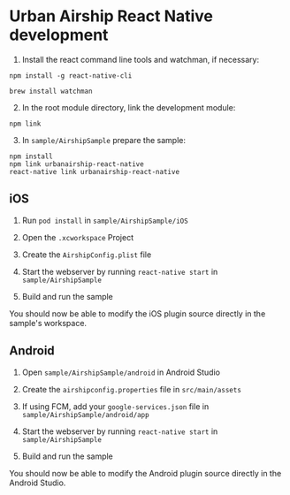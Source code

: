 # Urban Airship React Native development

1) Install the react command line tools and watchman, if necessary:

```
npm install -g react-native-cli
```

```
brew install watchman
```

2) In the root module directory, link the development module:
```
npm link
```

3) In `sample/AirshipSample` prepare the sample:
```
npm install
npm link urbanairship-react-native
react-native link urbanairship-react-native
```

## iOS

1) Run `pod install` in `sample/AirshipSample/iOS`

2) Open the `.xcworkspace` Project

3) Create the `AirshipConfig.plist` file

4) Start the webserver by running `react-native start` in `sample/AirshipSample`

5) Build and run the sample

You should now be able to modify the iOS plugin source directly in the sample's
workspace.


## Android

1) Open `sample/AirshipSample/android` in Android Studio

2) Create the `airshipconfig.properties` file in `src/main/assets`

3) If using FCM, add your `google-services.json` file in `sample/AirshipSample/android/app`

4) Start the webserver by running `react-native start` in `sample/AirshipSample`

5) Build and run the sample

You should now be able to modify the Android plugin source directly in the Android Studio.
